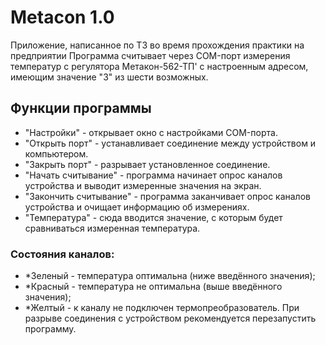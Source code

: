 # Metacon 1.0

Приложение, написанное по ТЗ во время прохождения практики на предприятии
Программа считывает через COM-порт измерения температур с регулятора Метакон-562-ТП' с настроенным адресом, имеющим значение "3" из шести возможных.

## Функции программы

- "Настройки" - открывает окно с настройками COM-порта.
- "Открыть порт" - устанавливает соединение между устройством и компьютером.
- "Закрыть порт" - разрывает установленное соединение.
- "Начать считывание" - программа начинает опрос каналов устройства и выводит измеренные значения на экран.
- "Закончить считывание" - программа заканчивает опрос каналов устройства и очищает информацию об измерениях.
- "Температура" - сюда вводится значение, с которым будет сравниваться измеренная температура.

### Состояния каналов:

- *Зеленый - температура оптимальна (ниже введённого значения);
- *Красный - температура не оптимальна (выше введённого значения);
- *Желтый - к каналу не подключен термопреобразователь.
При разрыве соединения с устройством рекомендуется перезапустить программу.
